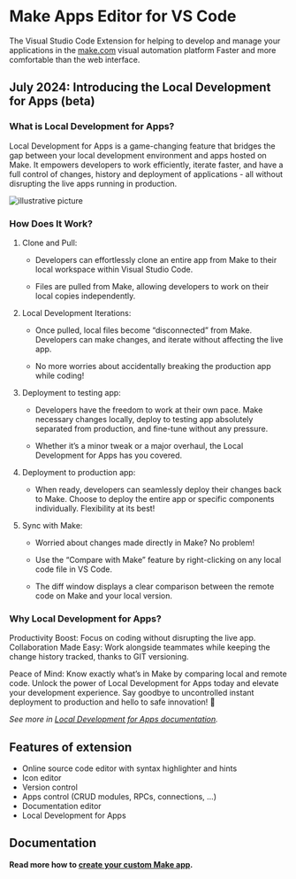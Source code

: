 Make Apps Editor for VS Code
============================

The Visual Studio Code Extension for helping to develop and manage your applications in the [make.com](make.com) visual automation platform
Faster and more comfortable than the web interface.

## July 2024: Introducing the Local Development for Apps (beta)

### What is Local Development for Apps?

Local Development for Apps is a game-changing feature that bridges the gap between your local development environment and apps hosted on Make. It empowers developers to work efficiently, iterate faster, and have a full control of changes, history and deployment of applications - all without disrupting the live apps running in production.

<img src="https://github.com/integromat/vscode-apps-sdk/blob/development/resources/readme/localdev/banner-developers.jpg?raw=true" style="max-width: 100%; display: block; margin: 1em 0;" alt="illustrative picture" />

### How Does It Work?

1. Clone and Pull:

   - Developers can effortlessly clone an entire app from Make to their local workspace within Visual Studio Code.

   - Files are pulled from Make, allowing developers to work on their local copies independently.

2. Local Development Iterations:

   - Once pulled, local files become “disconnected” from Make. Developers can make changes, and iterate without affecting the live app.

   - No more worries about accidentally breaking the production app while coding!

3. Deployment to testing app:

   - Developers have the freedom to work at their own pace. Make necessary changes locally, deploy to testing app absolutely separated from production, and fine-tune without any pressure.

   - Whether it’s a minor tweak or a major overhaul, the Local Development for Apps has you covered.

4. Deployment to production app:

   - When ready, developers can seamlessly deploy their changes back to Make.
Choose to deploy the entire app or specific components individually. Flexibility at its best!

5. Sync with Make:

   - Worried about changes made directly in Make? No problem!

   - Use the “Compare with Make” feature by right-clicking on any local code file in VS Code.

   - The diff window displays a clear comparison between the remote code on Make and your local version.

### Why Local Development for Apps?

Productivity Boost: Focus on coding without disrupting the live app.
Collaboration Made Easy: Work alongside teammates while keeping the change history tracked, thanks to GIT versioning.

Peace of Mind: Know exactly what’s in Make by comparing local and remote code.
Unlock the power of Local Development for Apps today and elevate your development experience. Say goodbye to uncontrolled instant deployment to production and hello to safe innovation! 🚀

_See more in [Local Development for Apps documentation](https://github.com/integromat/vscode-apps-sdk/blob/development/README-local-development-for-apps.md)._

## Features of extension

- Online source code editor with syntax highlighter and hints
- Icon editor
- Version control
- Apps control (CRUD modules, RPCs, connections, ...)
- Documentation editor
- Local Development for Apps

## Documentation

**Read more how to [create your custom Make app](https://developers.make.com/custom-apps-documentation).**
